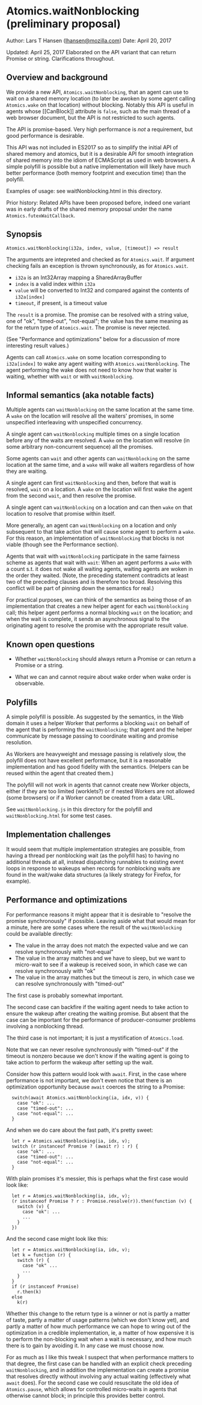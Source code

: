 # Atomics.waitNonblocking (preliminary proposal)

Author:  Lars T Hansen (lhansen@mozilla.com)
Date:    April 20, 2017

Updated: April 25, 2017
         Elaborated on the API variant that can return Promise or string.
         Clarifications throughout.


## Overview and background

We provide a new API, `Atomics.waitNonblocking`, that an agent can use
to wait on a shared memory location (to later be awoken by some agent
calling `Atomics.wake` on that location) without blocking.  Notably
this API is useful in agents whose [[CanBlock]] attribute is `false`,
such as the main thread of a web browser document, but the API is not
restricted to such agents.

The API is promise-based.  Very high performance is *not* a
requirement, but good performance is desirable.

This API was not included in ES2017 so as to simplify the initial API
of shared memory and atomics, but it is a desirable API for smooth
integration of shared memory into the idiom of ECMAScript as used in
web browsers.  A simple polyfill is possible but a native
implementation will likely have much better performance (both memory
footprint and execution time) than the polyfill.

Examples of usage: see waitNonblocking.html in this directory.

Prior history: Related APIs have been proposed before, indeed one
variant was in early drafts of the shared memory proposal under the
name `Atomics.futexWaitCallback`.


## Synopsis

`Atomics.waitNonblocking(i32a, index, value, [timeout]) => result`

The arguments are intepreted and checked as for `Atomics.wait`.  If
argument checking fails an exception is thrown synchronously, as for
`Atomics.wait`.

* `i32a` is an Int32Array mapping a SharedArrayBuffer
* `index` is a valid index within `i32a`
* `value` will be converted to Int32 and compared against the contents of `i32a[index]`
* `timeout`, if present, is a timeout value

The `result` is a promise.  The promise can be resolved with a string
value, one of "ok", "timed-out", "not-equal"; the value has the same
meaning as for the return type of `Atomics.wait`.  The promise is
never rejected.

(See "Performance and optimizations" below for a discussion of more
interesting result values.)

Agents can call `Atomics.wake` on some location corresponding to
`i32a[index]` to wake any agent waiting with
`Atomics.waitNonblocking`.  The agent performing the wake does not
need to know how that waiter is waiting, whether with `wait` or with
`waitNonblocking`.


## Informal semantics (aka notable facts)

Multiple agents can `waitNonblocking` on the same location at the same
time.  A `wake` on the location will resolve all the waiters'
promises, in some unspecified interleaving with unspecified
concurrency.

A single agent can `waitNonblocking` multiple times on a single
location before any of the waits are resolved.  A `wake` on the location
will resolve (in some arbitrary non-concurrent sequence) all the
promises.

Some agents can `wait` and other agents can `waitNonblocking` on the
same location at the same time, and a `wake` will wake all waiters
regardless of how they are waiting.

A single agent can first `waitNonblocking` and then, before that wait
is resolved, `wait` on a location.  A `wake` on the location will
first wake the agent from the second `wait`, and then resolve the
promise.

A single agent can `waitNonblocking` on a location and can then `wake`
on that location to resolve that promise within itself.

More generally, an agent can `waitNonblocking` on a location and only
subsequent to that take action that will cause some agent to perform a
`wake`.  For this reason, an implementation of `waitNonblocking` that
blocks is not viable (though see the Performance section).

Agents that wait with `waitNonblocking` participate in the same
fairness scheme as agents that wait with `wait`: When an agent
performs a `wake` with a count s.t. it does not wake all waiting
agents, waiting agents are woken in the order they waited.  (Note, the
preceding statement contradicts at least two of the preceding clauses
and is therefore too broad.  Resolving this conflict will be part of
pinning down the semantics for real.)

For practical purposes, we can think of the semantics as being those
of an implementation that creates a new helper agent for each
`waitNonblocking` call; this helper agent performs a normal blocking
`wait` on the location; and when the wait is complete, it sends an
asynchronous signal to the originating agent to resolve the promise
with the appropriate result value.


## Known open questions

- Whether `waitNonblocking` should always return a Promise or can
  return a Promise or a string.

- What we can and cannot require about wake order when wake order is
  observable.


## Polyfills

A simple polyfill is possible.  As suggested by the semantics, in the
Web domain it uses a helper Worker that performs a blocking `wait` on
behalf of the agent that is performing the `waitNonblocking`; that
agent and the helper communicate by message passing to coordinate
waiting and promise resolution.

As Workers are heavyweight and message passing is relatively slow, the
polyfill does not have excellent performance, but it is a reasonable
implementation and has good fidelity with the semantics.  (Helpers can
be reused within the agent that created them.)

The polyfill will not work in agents that cannot create new Worker
objects, either if they are too limited (worklets?) or if nested
Workers are not allowed (some browsers) or if a Worker cannot be
created from a data: URL.

See `waitNonblocking.js` in this directory for the polyfill and
`waitNonblocking.html` for some test cases.


## Implementation challenges

It would seem that multiple implementation strategies are possible,
from having a thread per nonblocking wait (as the polyfill has) to
having no additional threads at all, instead dispatching runnables to
existing event loops in response to wakeups when records for
nonblocking waits are found in the wait/wake data structures (a likely
strategy for Firefox, for example).


## Performance and optimizations

For performance reasons it might appear that it is desirable to
"resolve the promise synchronously" if possible.  Leaving aside what
that would mean for a minute, here are some cases where the result of
the `waitNonblocking` could be available directly:

* The value in the array does not match the expected value and we can
  resolve synchronously with "not-equal"
* The value in the array matches and we have to sleep, but we want to
  micro-wait to see if a wakeup is received soon, in which case we can
  resolve synchronously with "ok"
* The value in the array matches but the timeout is zero, in which
  case we can resolve synchronously with "timed-out"

The first case is probably somewhat important.

The second case can backfire if the waiting agent needs to take action
to ensure the wakeup after creating the waiting promise.  But absent
that the case can be important for the performance of
producer-consumer problems involving a nonblocking thread.

The third case is not important; it is just a mystification of
`Atomics.load`.

Note that we can never resolve synchronously with "timed-out" if the
timeout is nonzero because we don't know if the waiting agent is going
to take action to perform the wakeup after setting up the wait.

Consider how this pattern would look with `await`.  First, in the case
where performance is not important, we don't even notice that there is
an optimization opportunity because `await` coerces the string to a
Promise:

```
  switch(await Atomics.waitNonblocking(ia, idx, v)) {
    case "ok": ...
    case "timed-out": ...
    case "not-equal": ...
  }
```

And when we do care about the fast path, it's pretty sweet:

```
  let r = Atomics.waitNonblocking(ia, idx, v);
  switch (r instanceof Promise ? (await r) : r) {
    case "ok": ...
    case "timed-out": ...
    case "not-equal": ...
  }
```

With plain promises it's messier, this is perhaps what the first case
would look like:

```
  let r = Atomics.waitNonblocking(ia, idx, v);
  (r instanceof Promise ? r : Promise.resolve(r)).then(function (v) {
    switch (v) {
      case "ok": ...
      ...
    }
  })
```

And the second case might look like this:

```
  let r = Atomics.waitNonblocking(ia, idx, v);
  let k = function (r) {
    switch (r) {
      case "ok" ...
      ...
    }
  }
  if (r instanceof Promise)
    r.then(k)
  else
    k(r)
```

Whether this change to the return type is a winner or not is partly a
matter of taste, partly a matter of usage patterns (which we don't
know yet), and partly a matter of how much performance we can hope to
wring out of the optimization in a credible implementation, ie, a
matter of how expensive it is to perform the non-blocking wait when a
wait is necessary, and how much there is to gain by avoiding it.  In
any case we must choose now.

For as much as I like this tweak I suspect that when performance
matters to that degree, the first case can be handled with an explicit
check preceding `waitNonblocking`, and in addition the implementation
can create a promise that resolves directly without involving any
actual waiting (effectively what `await` does).  For the second case
we could resuscitate the old idea of `Atomics.pause`, which allows for
controlled micro-waits in agents that otherwise cannot block; in
principle this provides better control.
